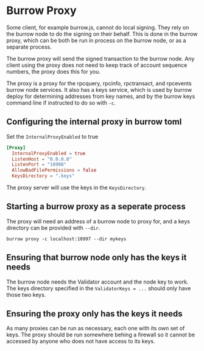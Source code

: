 # Burrow Proxy

Some client, for example burrow.js, cannot do local signing. They rely on the burrow node to do the signing
on their behalf. This is done in the burrow proxy, which can be both be run in process on the burrow node,
or as a separate process.

The burrow proxy will send the signed transaction to the burrow node. Any client using the proxy does not
need to keep track of account sequence numbers, the proxy does this for you.

The proxy is a proxy for the rpcquery, rpcinfo, rpctransact, and rpcevents burrow node services. It also
has a keys service, which is used by burrow deploy for determining addresses from key names, and by the
burrow keys command line if instructed to do so with `-c`.

## Configuring the internal proxy in burrow toml

Set the `InternalProxyEnabled` to true

```toml
[Proxy]
  InternalProxyEnabled = true
  ListenHost = "0.0.0.0"
  ListenPort = "10998"
  AllowBadFilePermissions = false
  KeysDirectory = ".keys"
```

The proxy server will use the keys in the `KeysDirectory`. 

## Starting a burrow proxy as a seperate process

The proxy will need an address of a burrow node to proxy for, and a keys directory can be provided with
`--dir`.

```shell
burrow proxy -c localhost:10997 --dir mykeys
```

## Ensuring that burrow node only has the keys it needs

The burrow node needs the Validator account and the node key to work. The keys directory specified
in the `ValidatorKeys = ...` should only have those two keys.

## Ensuring the proxy only has the keys it needs

As many proxies can be run as necessary, each one with its own set of keys. The proxy should be run
somewhere behing a firewall so it cannot be accessed by anyone who does not have access to its
keys.